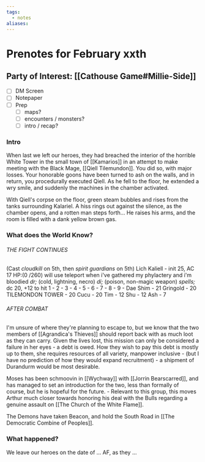 ```yaml
---
tags:
  - notes
aliases:
---
```


# Prenotes for February xxth
## Party of Interest: [[Cathouse Game#Millie-Side]]
- [ ] DM Screen
- [ ] Notepaper
- [ ] Prep
	- [ ] maps?
	- [ ] encounters / monsters?
	- [ ] intro / recap?

### Intro

When last we left our heroes, they had breached the interior of the horrible White Tower in the small town of [[Kamarios]] in an attempt to make meeting with the Black Mage, [[Qiell Tilemundon]]. You did so, with major losses. Your honorable goons have been turned to ash on the walls, and in return, you procedurally executed Qiell. As he fell to the floor, he extended a wry smile, and suddenly the machines in the chamber activated.

With Qiell's corpse on the floor, green steam bubbles and rises from the tanks surrounding Kalariel. A hiss rings out against the silence, as the chamber opens, and a rotten man steps forth... He raises his arms, and the room is filled with a dank yellow brown gas.



### What does the World Know?
###### THE FIGHT CONTINUES
(Cast *cloudkill* on 5th, then *spirit guardians* on 5th)
	Lich Kaliell - init 25, AC 17 HP:(0 /260)
will use teleport when i've gathered my phylactery and i'm bloodied
*dr;* (cold, lightning, necro)
*di;* (poison, non-magic weapon)
*spells;*
dc 20, +12 to hit
1 -
2 -
3 - 
4 -
5 -
6 - 
7 - 
8 -
9 -
	Dae Shim - 21
	Gringold - 20
	TILEMONDON TOWER - 20
	Cucu - 20
	Tim - 12
	Shu - 12
	Ash - 7

###### AFTER COMBAT
I'm unsure of where they're planning to escape to, but we know that the two members of [[Agrandica's Thieves]] should report back with as much loot as they can carry. Given the lives lost, this mission can only be considered a failure in her eyes - a debt is owed. How they wish to pay this debt is mostly up to them, she requires resources of all variety, manpower inclusive - (but I have no prediction of how they would expand recruitment) - a shipment of Durandurm would be most desirable.

Moses has been schmoovin in [[Wychway]] with [[Jorrin Bearscarred]], and has managed to set an introduction for the two, less than formally of course, but he is hopeful for the future.
	- Relevant to this group, this moves Arthur much closer towards honoring his deal with the Bulls regarding a genuine assault on [[The Church of the White Flame]].

The Demons have taken Beacon, and hold the South Road in [[The Democratic Combine of Peoples]].

### What happened?


We leave our heroes on the date of ... AF, as they ...